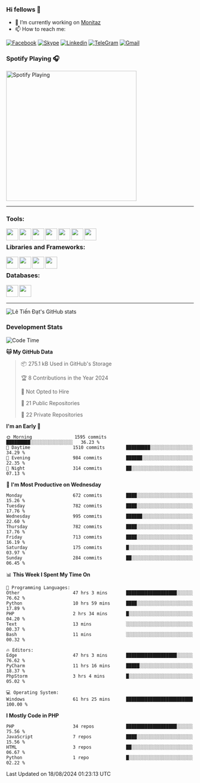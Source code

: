### Hi fellows 👋
- 🔭 I’m currently working on [Monitaz](https://monitaz.com/)
- 📫 How to reach me:

[![Facebook](https://img.shields.io/badge/Facebook-0000FF?logo=facebook&logoColor=white)](https://www.facebook.com/le.dat155)
[![Skype](https://img.shields.io/badge/Skype-blue?logo=skype&logoColor=white)](https://join.skype.com/invite/lr2sd8ZndbWr)
[![Linkedin](https://img.shields.io/badge/LinkedIn-0A66C2?logo=linkedin)](https://www.linkedin.com/in/ti%E1%BA%BFn-%C4%91%E1%BA%A1t-l%C3%AA-ba267a232/)
[![TeleGram](https://img.shields.io/badge/telegram-EF0EFF?logo=telegram)](https://t.me/subibi1505)
[![Gmail](https://img.shields.io/badge/Gmail-green?logo=gmail)](mailto:tiendat15599.dev@gmail.com)

### Spotify Playing 🎧
[<img src="https://tiendat-spotify.vercel.app/api/spotify" alt="Spotify Playing" width="350" />](https://open.spotify.com/user/21wi7t5t4zyugx5mgetrdo7xa)

---

### Tools:
<img align='left' height="32" width="32" src="https://upload.wikimedia.org/wikipedia/commons/thumb/c/c9/PhpStorm_Icon.svg/2048px-PhpStorm_Icon.svg.png">
<img align='left' height="32" width="32" src="https://upload.wikimedia.org/wikipedia/commons/thumb/1/1d/PyCharm_Icon.svg/1200px-PyCharm_Icon.svg.png">
<img align='left' height="32" width="32" src="https://cdn2.iconfinder.com/data/icons/pack1-baco-flurry-icons-style/512/XAMPP.png">
<img align='left' height="32" width="32" src="https://www.docker.com/wp-content/uploads/2022/03/vertical-logo-monochromatic.png">
<img align='left' height="32" width="32" src="https://www.mamp.info/images/icons/mamp-pro.png">
<img align='left' height="32" width="32" src="https://www.puttygen.com/wp-content/uploads/2019/05/Termius.png">
<img align='left' height="32" width="32" src="https://1475031.s21i.faiusr.com/4/1/ABUIABAEGAAg3dWc8AUoq7a8hAIwgAg4gAg.png">
<br>

### Libraries and Frameworks:
<img align='left' height="32" width="32" src="https://i0.wp.com/phocode.com/wp-content/uploads/2019/11/scrapyLogo.png?fit=300%2C300&ssl=1&w=640">
<img align='left' height="32" width="32" src="https://upload.wikimedia.org/wikipedia/commons/thumb/9/9a/Laravel.svg/985px-Laravel.svg.png">
<img align='left' height="32" width="32" src="https://cdn.worldvectorlogo.com/logos/codeigniter.svg">
<img align='left' height="32" width="32" src="https://upload.wikimedia.org/wikipedia/commons/thumb/e/ea/Zend-framework.svg/2560px-Zend-framework.svg.png">
<br>

### Databases:
<img align='left' height="32" width="32" src="https://download.logo.wine/logo/MySQL/MySQL-Logo.wine.png">
<img align='left' height="32" width="32" src="https://seeklogo.com/images/E/elasticsearch-logo-C75C4578EC-seeklogo.com.png">

<br>
<br>

---
![Lê Tiến Đạt's GitHub stats](https://github-readme-stats.vercel.app/api?username=tiendat15599&show_icons=true&count_private=true&theme=tokyonight)
### Development Stats


<!--START_SECTION:waka-->
![Code Time](http://img.shields.io/badge/Code%20Time-1%2C710%20hrs%2022%20mins-blue)

**🐱 My GitHub Data** 

> 📦 275.1 kB Used in GitHub's Storage 
 > 
> 🏆 8 Contributions in the Year 2024
 > 
> 🚫 Not Opted to Hire
 > 
> 📜 21 Public Repositories 
 > 
> 🔑 22 Private Repositories 
 > 
**I'm an Early 🐤** 

```text
🌞 Morning                1595 commits        █████████░░░░░░░░░░░░░░░░   36.23 % 
🌆 Daytime                1510 commits        █████████░░░░░░░░░░░░░░░░   34.29 % 
🌃 Evening                984 commits         ██████░░░░░░░░░░░░░░░░░░░   22.35 % 
🌙 Night                  314 commits         ██░░░░░░░░░░░░░░░░░░░░░░░   07.13 % 
```
📅 **I'm Most Productive on Wednesday** 

```text
Monday                   672 commits         ████░░░░░░░░░░░░░░░░░░░░░   15.26 % 
Tuesday                  782 commits         ████░░░░░░░░░░░░░░░░░░░░░   17.76 % 
Wednesday                995 commits         ██████░░░░░░░░░░░░░░░░░░░   22.60 % 
Thursday                 782 commits         ████░░░░░░░░░░░░░░░░░░░░░   17.76 % 
Friday                   713 commits         ████░░░░░░░░░░░░░░░░░░░░░   16.19 % 
Saturday                 175 commits         █░░░░░░░░░░░░░░░░░░░░░░░░   03.97 % 
Sunday                   284 commits         ██░░░░░░░░░░░░░░░░░░░░░░░   06.45 % 
```


📊 **This Week I Spent My Time On** 

```text
💬 Programming Languages: 
Other                    47 hrs 3 mins       ███████████████████░░░░░░   76.62 % 
Python                   10 hrs 59 mins      ████░░░░░░░░░░░░░░░░░░░░░   17.89 % 
PHP                      2 hrs 34 mins       █░░░░░░░░░░░░░░░░░░░░░░░░   04.20 % 
Text                     13 mins             ░░░░░░░░░░░░░░░░░░░░░░░░░   00.37 % 
Bash                     11 mins             ░░░░░░░░░░░░░░░░░░░░░░░░░   00.32 % 

🔥 Editors: 
Edge                     47 hrs 3 mins       ███████████████████░░░░░░   76.62 % 
PyCharm                  11 hrs 16 mins      █████░░░░░░░░░░░░░░░░░░░░   18.37 % 
PhpStorm                 3 hrs 4 mins        █░░░░░░░░░░░░░░░░░░░░░░░░   05.02 % 

💻 Operating System: 
Windows                  61 hrs 25 mins      █████████████████████████   100.00 % 
```

**I Mostly Code in PHP** 

```text
PHP                      34 repos            ███████████████████░░░░░░   75.56 % 
JavaScript               7 repos             ████░░░░░░░░░░░░░░░░░░░░░   15.56 % 
HTML                     3 repos             ██░░░░░░░░░░░░░░░░░░░░░░░   06.67 % 
Python                   1 repo              █░░░░░░░░░░░░░░░░░░░░░░░░   02.22 % 
```




 Last Updated on 18/08/2024 01:23:13 UTC
<!--END_SECTION:waka-->
